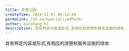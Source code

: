 ```yaml
---
title: 专类公园
createTime: 2024-11-07 00:12:49
permalink: /zh-tw/SpecializedPark/
author: sunshang-hl
description: 具有特定内容或形式,有相应的游憩和服务设施的绿地
---
```


具有特定内容或形式,有相应的游憩和服务设施的绿地